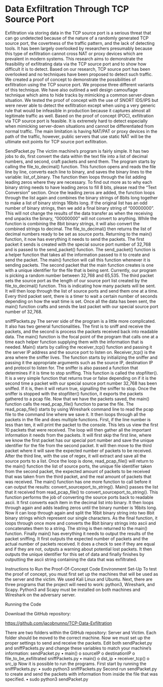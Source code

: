 # Data Exfiltration Through TCP Source Port
 
Exfiltration via storing data in the TCP source port is a serious threat that can go undetected because of the nature of a randomly generated TCP source port, the covertness of the traffic pattern, and the lack of detecting tools. It has been largely overlooked by researchers presumably because this type of exfiltration cannot cross NAT or proxy devices which are prevalent in modern systems. This research aims to demonstrate the feasibility of exfiltrating data via the TCP source port and to show how difficult it is to detect. 
Based on our research, TCP source port has been overlooked and no techniques have been proposed to detect such traffic. We created a proof of concept to demonstrate the possibilities of exfiltration using the TCP source port. We propose three different variants of this technique. We have also outlined a well design camouflage technique which aims to hide tracks by mimicking a common server-down situation. We tested the proof of concept with the use of SNORT IDS/IPS but were never able to detect the exfiltration except when using a very generic rule that would be infeasible in production because it captures almost all legitimate traffic as well. 
Based on the proof of concept (POC), exfiltration via TCP source port is feasible. It is extremely hard to detect especially when mimicking server-down situations and cannot be differentiated from normal traffic. The main limitation is having NAT/PAT or proxy devices in the path of the traffic, however, public servers that use static NAT will be the ultimate exit points for TCP source port exfiltration.


SendPacket.py
The victim machine’s program is fairly simple. It has two jobs to do, first convert the data within the text file into a list of decimal numbers, and second, craft packets and send them. The program starts by calling the file_to_decimal() function. This function opens and reads the file line by line, converts each line to binary, and saves the binary lines to the variable: list_of_binary. The function then loops through the list adding leading zeros where they are necessary. To find out more as to why each binary string needs to have leading zeros to fill 8 bits, please read the “Text Conversion” section. Once the leading zeros are added, the function loops through the list again and combines the binary strings of 8bits long together to make a list of binary strings 16bits long. If the original list has an odd number of binary strings, then we add a final binary string of “00000000”. This will not change the results of the data transfer as when the receiving end unpacks the binary, “00000000” will not convert to anything. While the function is combining the 8bit binary strings, it will also convert the combined strings to decimal. The file_to_decimal() then returns the list of decimal numbers ready to be set as source ports.
	Returning to the main() function, it now has everything it needs to send the packets. The first packet it sends is created with the special source port number of 32,768 and is passed to the send_packet() function. The send_packet() function is a helper function that takes all the information passed to it to create and send the packet. The main() function will call this function whenever it is sending packets. The second packet that the main function creates is one with a unique identifier for the file that is being sent. Currently, our program is picking a random number between 32,768 and 65,535. The third packet sets the source port as the length of our source port list created by the file_to_decimal() function. This is indicating how many packets will be sent. It will then loop through the list of source ports and send them one at a time. Every third packet sent, there is a timer to wait a certain number of seconds depending on how the wait time is set. Once all the data has been sent, the main() function crafts and sends the last packet with our special source port number of 32,768.

sniffPackets.py
The server side of the program is a little more complicated. It also has two general functionalities. The first is to sniff and receive the packets, and the second is process the packets received back into readable data.
	The main() function is the focal point of the program that calls one at a time each helper function supplying them with the information that is needed. Main() starts by calling the receiver_tcp() function and passing it the server IP address and the source port to listen on.
	Receiver_tcp() is the area where the sniffer lives. The function starts by initializing the sniffer and passing it the appropriate arguments such as the source IP, destination IP and protocol to listen for. The sniffer is also passed a function that determines if it is time to stop sniffing. This function is called the stopfilter(). It is a very simple function that returns true or false depending on if it is the second time a packet with our special source port number 32,768 has been sniffed. If it is, then it will return true, signalling the sniffer to stop. Once the sniffer is stopped with the stopfilter() function, it exports the packets gathered to a pcap file.
 	Now that we have the packets saved, the main() function calls the read_pcap_file() function to parse the file. The read_pcap_file() starts by using Wireshark command line to read the pcap file to the command line where we save it. It then loops through all the packets in the file and does multiple functions. First, if the line number is less than ten, it will print the packet to the console. This lets us view the first 10 packets that were received. The loop will then gather all the important information it needs from the packets. It will first skip the first line, where we know the first packet has our special port number and save the unique identifier for the file from the second packet. It will then move to the third packet where it will save the expected number of packets to be received. After the third line, with the use of regex, it will extract and save all the source ports to a list. Once the loop is done, read_pcap_file() will return to the main() function the list of source ports, the unique file identifier taken from the second packet, the expected amount of packets to be received that was taken from the third packet, and the real amount of packets that was received.
	The main() function has one more function to call before it can output the results: convert_sourceport_to_string(). Main() passes the list that it received from read_pcap_file() to convert_sourceport_to_string(). This function performs the job of converting the source ports back to readable ascii. It first converts each item in the decimal list into binary. It then loops through again and adds leading zeros until the binary number is 16bits long. Now it can loop through again and split the 16bit binary string into two 8bit binary strings which represent our single characters. As the final function, it loops through once more and converts the 8bit binary strings into ascii and concatenates them to a string. The string is then returned to the main() function.
	Finally main() has everything it needs to output the results of the packet sniffing. It first outputs the expected number of packets and the actual number of packets received. It does a check to see if they are equal and if they are not, outputs a warning about potential lost packets. It then outputs the unique identifier for this set of data and finally finishes by outputting the ascii string containing the data that was exfiltrated.

Instructions to Run the Proof-Of-Concept Code
	Environment Set-Up
To test the proof of concept, you must first set up the machines that will be used as the server and the victim. We used Kali Linux and Ubuntu. Next, there are three programs that the project will need to work: python3, Wireshark, and Scapy. Python3 and Scapy must be installed on both machines and Wireshark on the adversary server. 

Running the Code

Download the GitHub repository: 

https://github.com/jacobnunno/TCP-Data-Exfiltration

There are two folders within the GitHub repository: Server and Victim. Each folder should be moved to the correct machine. Now we must set up the proper settings to send and receive the packets. Edit both sendPacket.py and sniffPackets.py and change these variables to match your machine’s information:
sendPacket.py
•	main()
o	sourceIP
o	destinationIP
o	file_to_be_exfiltrated
sniffPackets.py 
•	main()
o	dst_ip
•	receiver_tcp()
o	src_ip
Now it is possible to run the programs. First start by running the sniffPackets.py:
•	sudo python3 sniffPackets.py
Second run sendPacket.py to create and send the packets with information from inside the file that was specified.
•	sudo python3 sendPacket.py
